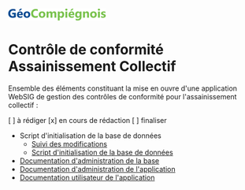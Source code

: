 ![picto](https://github.com/sigagglocompiegne/orga_gest_igeo/blob/master/doc/img/geocompiegnois_2020_reduit_v2.png)

# Contrôle de conformité Assainissement Collectif

Ensemble des éléments constituant la mise en ouvre d'une application WebSIG de gestion des contrôles de conformité pour l'assainissement collectif :

[ ] à rédiger [x] en cours de rédaction [ ] finaliser

- Script d'initialisation de la base de données
   * [Suivi des modifications](bdd/cc_asscol_00_trace.sql)
   * [Script d'initialisation de la base de données](sql/init_bd_cc_asscol.sql)
- [Documentation d'administration de la base](doc/doc_admin_bd_cc_asscol.md)
- [Documentation d'administration de l'application](doc/doc_admin_app_cc_asscol.md)
- [Documentation utilisateur de l'application](doc/doc_user_app_cc_asscol.md)
